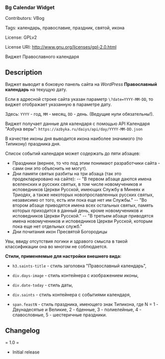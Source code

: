 ### Bg Calendar Widget  ###

Contributors: VBog

Tags: календарь, православие, праздник, святой, икона

License: GPLv2

License URI: http://www.gnu.org/licenses/gpl-2.0.html

Виджет Православного календаря


## Description ##

Виджет выводит в боковую панель сайта на *WordPress* **Православный календарь** на текущую дату. 

Если в адресной строке сайта указан параметр `\?date=YYYY-MM-DD`, то виджет отображает указанную в параметре дату.

Здесь: `YYYY` - год, `MM` - месяц, `DD` - день. (Ведущие нули обязательны!).

Виджет получает данные для календаря с помощью API Календаря "Азбука веры": `https://azbyka.ru/daiys/api/day/YYYY-MM-DD.json`
		
В качестве иконы дня выводится икона наиболее значимого (по Типикону) праздника дня.

Список событий календаря может содержать до пяти абзацев:

* Праздники (вернее, то что под этим понимают разработчики сайта - сами они это объяснить не могут).
* Дни памяти святых разбиты на три абзаца (так это продекларировано на сайте):
 -- "В первом абзаце даются имена вселенских и русских святых, в том числе новомучеников и исповедников Церкви Русской, имеющих Службу в Минеях и Триодях, а также некоторых новопрославленных русских святых, независимо от того, есть или пока еще нет им Службы."
 -- "Во втором абзаце приводятся имена всех остальных святых, память которых приходится в данный день, кроме новомучеников и исповедников Церкви Русской."
 -- "В третьем абзаце приводятся имена новомучеников и исповедников Церкви Русской, которым пока еще нет отдельных служб."
* Дни почитания икон Пресвятой Богородицы

Увы, ввиду отсутствия логики и здравого смысла в такой классификации она во многом не соблюдается.

**Стили, применяемые для настройки внешнего вида:**

* `h3.saints-title` - стиль заголовка "Православный календарь",

* `div.days-image` - стиль контейнера с изображением иконы,

* `div.date-today` - стиль даты,

* `div.saints` - стиль контейнера с событиями календаря,

* `span.feastN` - стиль праздника, имеющего знак Типикона, где N = 1 - Двунадесятые и Великие, 2 - бденные, 3 - полиелейные, 4 - славословные, 5 - шестеричные праздники.



## Changelog ##

= 1.0 =
* Initial release